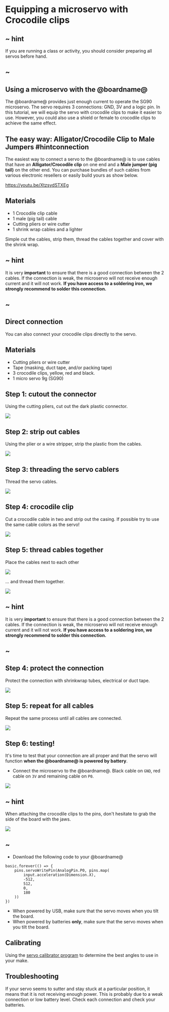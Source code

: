 # Equipping a microservo with Crocodile clips

## ~ hint

If you are running a class or activity, you should consider preparing all servos before hand.

## ~

## Using a microservo with the @boardname@

The @boardname@ provides just enough current to operate the SG90 microservo. 
The servo requires 3 connections: GND, 3V and a logic pin. 
In this tutorial, we will equip the servo with crocodile clips to make it easier to use. 
However, you could also use a shield or female to crocodile clips to achieve the same effect.

## The easy way: Alligator/Crocodile Clip to Male Jumpers #hintconnection

The easiest way to connect a servo to the @boardname@ is to use cables that have an **Alligator/Crocodile clip** on one end
and a **Male jumper (pig tail)** on the other end. You can purchase bundles of such cables from various electronic resellers or easily build yours as show below.

https://youtu.be/XtzsydSTXEg

## Materials

  * 1 Crocodile clip cable
  * 1 male (pig tail) cable
  * Cutting pliers or wire cutter
  * 1 shrink wrap cables and a lighter

Simple cut the cables, strip them, thread the cables together and cover with the shrink wrap.

## ~ hint

It is very **important** to ensure that there is a good connection between the 2 cables.
If the connection is weak, the microservo will not receive enough current and it will not work.
**If you have access to a soldering iron, we strongly recommend to solder this connection.**

## ~


## Direct connection

You can also connect your crocodile clips directly to the servo.

## Materials
  * Cutting pliers or wire cutter
  * Tape (masking, duct tape, and/or packing tape)
  * 3 crocodile clips, yellow, red and black.
  * 1 micro servo 9g (SG90)

## Step 1: cutout the connector

Using the cutting pliers, cut out the dark plastic connector.

![](/static/mb/projects/inchworm/servo1.jpg)

## Step 2: strip out cables

Using the plier or a wire stripper, strip the plastic from the cables.

![](/static/mb/projects/inchworm/servotrim.jpg)

## Step 3: threading the servo cablers

Thread the servo cables.

![](/static/mb/projects/inchworm/servo3.jpg)

## Step 4: crocodile clip

Cut a crocodile cable in two and strip out the casing. 
If possible try to use the same cable colors as the servo!

![](/static/mb/projects/inchworm/servo4.jpg)

## Step 5: thread cables together

Place the cables next to each other

![](/static/mb/projects/inchworm/servo5.jpg)

... and thread them together.

![](/static/mb/projects/inchworm/servo6.jpg)

## ~ hint

It is very **important** to ensure that there is a good connection between the 2 cables.
If the connection is weak, the microservo will not receive enough current and it will not work.
**If you have access to a soldering iron, we strongly recommend to solder this connection.**

## ~

## Step 4: protect the connection

Protect the connection with shrinkwrap tubes, electrical or duct tape.

![](/static/mb/projects/inchworm/servo7.jpg)

## Step 5: repeat for all cables

Repeat the same process until all cables are connected.

![](/static/mb/projects/inchworm/servo8.jpg)

## Step 6: testing!

It's time to test that your connection are all proper and that the servo will function **when the @boardname@ is powered by battery**.

* Connect the microservo to the @boardname@. Black cable on ``GND``, red cable on ``3V`` and remaining cable on ``P0``.

![](/static/mb/projects/inchworm/circuit1.jpg)

## ~ hint

When attaching the crocodile clips to the pins, don't hesitate to grab the side of the board with the jaws.

![](/static/mb/projects/inchworm/circuit2.jpg)

## ~

* Download the following code to your @boardname@

```blocks
basic.forever(() => {
    pins.servoWritePin(AnalogPin.P0, pins.map(
        input.acceleration(Dimension.X),
        -512,
        512,
        0,
        180
    ))
})
```

* When powered by USB, make sure that the servo moves when you tilt the board.
* When powered by batteries **only**, make sure that the servo moves when you tilt the board.

## Calibrating

Using the [servo calibrator program](/examples/servo-calibrator) to determine the best angles to use in your make.

## Troubleshooting

If your servo seems to sutter and stay stuck at a particular position, it means that it is not receiving enough power.
This is probably due to a weak connection or low battery level. Check each connection and check your batteries.

